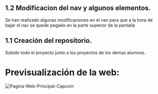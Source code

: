 ## 1.2 Modificacion del nav y algunos elementos.
Se han realizado algunas modificaciones en el nav para que a la hora de bajar el nav se quede pegado en la parte superior de la pantalla

## 1.1 Creación del repositorio.
Subido todo el proyecto junto a los proyectos de los demas alumnos.

# Previsualización de la web:
<img src="https://i.ibb.co/7XDngfq/Pagina-Web-Principal-Capcom.jpg" alt="Pagina-Web-Principal-Capcom" border="0">
